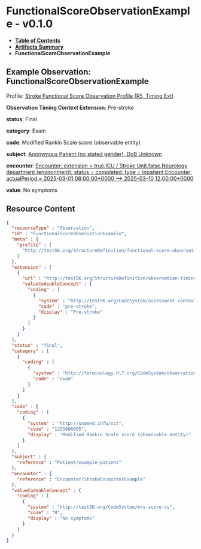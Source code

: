 # FunctionalScoreObservationExample - v0.1.0

* [**Table of Contents**](toc.md)
* [**Artifacts Summary**](artifacts.md)
* **FunctionalScoreObservationExample**

## Example Observation: FunctionalScoreObservationExample

Profile: [Stroke Functional Score Observation Profile (R5, Timing Ext)](StructureDefinition-functional-score-observation-profile.md)

**Observation Timing Context Extension**: Pre-stroke

**status**: Final

**category**: Exam

**code**: Modified Rankin Scale score (observable entity)

**subject**: [Anonymous Patient (no stated gender), DoB Unknown](Patient-example-patient.md)

**encounter**: [Encounter: extension = true,ICU / Stroke Unit,false,Neurology department (environment); status = completed; type = Inpatient Encounter; actualPeriod = 2025-03-01 08:00:00+0000 --> 2025-03-10 12:00:00+0000](Encounter-StrokeEncounterExample.md)

**value**: No symptoms



## Resource Content

```json
{
  "resourceType" : "Observation",
  "id" : "FunctionalScoreObservationExample",
  "meta" : {
    "profile" : [
      "http://testSK.org/StructureDefinition/functional-score-observation-profile"
    ]
  },
  "extension" : [
    {
      "url" : "http://testSK.org/StructureDefinition/observation-timing-context-ext",
      "valueCodeableConcept" : {
        "coding" : [
          {
            "system" : "http://testSK.org/CodeSystem/assessment-context-cs",
            "code" : "pre-stroke",
            "display" : "Pre-stroke"
          }
        ]
      }
    }
  ],
  "status" : "final",
  "category" : [
    {
      "coding" : [
        {
          "system" : "http://terminology.hl7.org/CodeSystem/observation-category",
          "code" : "exam"
        }
      ]
    }
  ],
  "code" : {
    "coding" : [
      {
        "system" : "http://snomed.info/sct",
        "code" : "1255866005",
        "display" : "Modified Rankin Scale score (observable entity)"
      }
    ]
  },
  "subject" : {
    "reference" : "Patient/example-patient"
  },
  "encounter" : {
    "reference" : "Encounter/StrokeEncounterExample"
  },
  "valueCodeableConcept" : {
    "coding" : [
      {
        "system" : "http://testSK.org/CodeSystem/mrs-score-cs",
        "code" : "0",
        "display" : "No symptoms"
      }
    ]
  }
}

```
